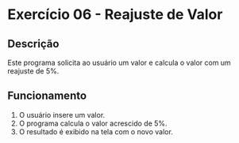 # Exercício 06 - Reajuste de Valor

## Descrição
Este programa solicita ao usuário um valor e calcula o valor com um reajuste de 5%.

## Funcionamento
1. O usuário insere um valor.
2. O programa calcula o valor acrescido de 5%.
3. O resultado é exibido na tela com o novo valor.
